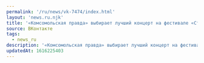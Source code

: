 ```yaml
---
permalink: '/ru/news/vk-7474/index.html'
layout: 'news.ru.njk'
title: '«Комсомольская правда» выбирает лучший концерт на фестивале «Студенческая весна».'
source: ВКонтакте
tags:
  - news_ru
description: '«Комсомольская правда» выбирает лучший концерт на фестивале «Студенческая весна».'
updatedAt: 1616225403
---
```


